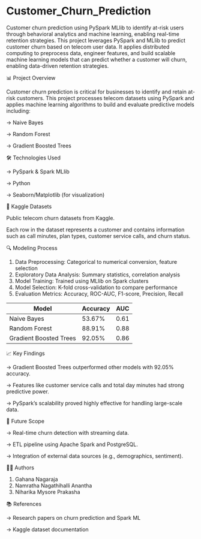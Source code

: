 # Customer_Churn_Prediction
Customer churn prediction using PySpark MLlib to identify at-risk users through behavioral analytics and machine learning, enabling real-time retention strategies.
This project leverages PySpark and MLlib to predict customer churn based on telecom user data. It applies distributed computing to preprocess data, engineer features, and build scalable machine learning models that can predict whether a customer will churn, enabling data-driven retention strategies.

📊 Project Overview

Customer churn prediction is critical for businesses to identify and retain at-risk customers. This project processes telecom datasets using PySpark and applies machine learning algorithms to build and evaluate predictive models including:

-> Naive Bayes

-> Random Forest

-> Gradient Boosted Trees


🛠️ Technologies Used

-> PySpark & Spark MLlib

-> Python

-> Seaborn/Matplotlib (for visualization)


📁 Kaggle Datasets

Public telecom churn datasets from Kaggle.

Each row in the dataset represents a customer and contains information such as call minutes, plan types, customer service calls, and churn status.


🔍 Modeling Process

1. Data Preprocessing: Categorical to numerical conversion, feature selection
2. Exploratory Data Analysis: Summary statistics, correlation analysis
3. Model Training: Trained using MLlib on Spark clusters
4. Model Selection: K-fold cross-validation to compare performance
5. Evaluation Metrics: Accuracy, ROC-AUC, F1-score, Precision, Recall
   

| Model                  | Accuracy | AUC  |
|------------------------|----------|------|
| Naive Bayes            | 53.67%   | 0.61 |
| Random Forest          | 88.91%   | 0.88 |
| Gradient Boosted Trees | 92.05%   | 0.86 |



📈 Key Findings

-> Gradient Boosted Trees outperformed other models with 92.05% accuracy.

-> Features like customer service calls and total day minutes had strong predictive power.

-> PySpark’s scalability proved highly effective for handling large-scale data.


🚀 Future Scope

-> Real-time churn detection with streaming data.

-> ETL pipeline using Apache Spark and PostgreSQL.

-> Integration of external data sources (e.g., demographics, sentiment).


👩‍💻 Authors

1. Gahana Nagaraja 
2. Namratha Nagathihalli Anantha 
3. Niharika Mysore Prakasha


📚 References

-> Research papers on churn prediction and Spark ML

-> Kaggle dataset documentation

